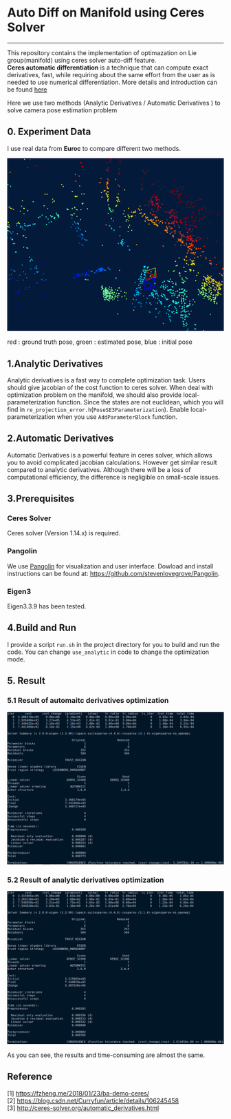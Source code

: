 # Auto Diff on Manifold using Ceres Solver 
---
This repository contains the implementation of optimazation on Lie group(manifold) using ceres solver auto-diff feature.  
**Ceres automatic differentiation** is a technique that can compute exact derivatives, fast, while requiring about the same effort from the user as is needed to use numerical differentiation. 
More details and introduction can be found [here](http://ceres-solver.org/automatic_derivatives.html)

Here we use two methods (Analytic Derivatives / Automatic Derivatives ) to solve camera pose estimation problem


## 0. Experiment Data 
  I use real data from **Euroc** to compare different two methods.

![image-20210503003345813](images/Euroc_dataset.png)

red : ground truth pose, green : estimated pose, blue : initial pose


## 1.Analytic Derivatives
Analytic derivatives is a fast way to complete optimization task. Users should give jacobian of the cost function to ceres solver. When deal with optimization problem on the manifold, we should also provide local-parameterization function. Since the states are not euclidean, which you will find in `re_projection_error.h`(`PoseSE3Parameterization`). Enable local-parameterization when you use `AddParameterBlock` function.
## 2.Automatic Derivatives
Automatic Derivatives is a powerful feature in ceres solver, which allows you to avoid complicated jacobian calculations. However get similar result compared to analytic derivatives. Although there will be a loss of computational efficiency, the difference is negligible on small-scale issues. 

## 3.Prerequisites
  ### Ceres Solver 
  Ceres solver (Version 1.14.x) is required.  
  ### Pangolin
  We use [Pangolin](https://github.com/stevenlovegrove/Pangolin) for visualization and user interface. Dowload and install instructions can be found at: https://github.com/stevenlovegrove/Pangolin.

  ### Eigen3 
  Eigen3.3.9 has been tested. 


## 4.Build and Run 
I provide a script `run.sh` in the project directory for you to build and run the code. You can change `use_analytic` in code to change the optimization mode.

## 5. Result 

### 5.1 Result of automaitc derivatives optimization 

![automaitc derivatives](images/auto_diff.png)

### 5.2 Result of analytic derivatives optimization  

![analytic derivatives](images/analytic_derivatives.png)

As you can see, the results and time-consuming are almost the same.


## Reference 
[1] https://fzheng.me/2018/01/23/ba-demo-ceres/   
[2] https://blog.csdn.net/Curryfun/article/details/106245458  
[3] http://ceres-solver.org/automatic_derivatives.html